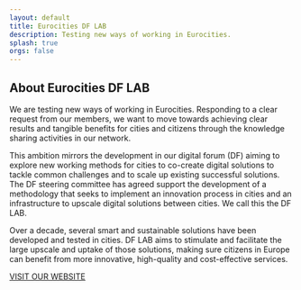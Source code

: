 ```yaml
---
layout: default
title: Eurocities DF LAB
description: Testing new ways of working in Eurocities.
splash: true
orgs: false
---
```

## About Eurocities DF LAB

We are testing new ways of working in Eurocities. Responding to a clear request from our members, we want to move towards achieving clear results and tangible benefits for cities and citizens through the knowledge sharing activities in our network.

This ambition mirrors the development in our digital forum (DF) aiming to explore new working methods for cities to co-create digital solutions to tackle common challenges and to scale up existing successful solutions. The DF steering committee has agreed support the development of a methodology that seeks to implement an innovation process in cities and an infrastructure to upscale digital solutions between cities. We call this the DF LAB.

Over a decade, several smart and sustainable solutions have been developed and tested in cities. DF LAB aims to stimulate and facilitate the large upscale and uptake of those solutions, making sure citizens in Europe can benefit from more innovative, high-quality and cost-effective services.

<a href="https://eurocities.eu/about-us/" class="btn display-inline-block mb4">VISIT OUR WEBSITE</a>
